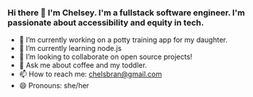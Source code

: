 ### Hi there 👋 I'm Chelsey. I'm a fullstack software engineer. I'm passionate about accessibility and equity in tech.

- 🔭 I’m currently working on a potty training app for my daughter.
- 🌱 I’m currently learning node.js
- 👯 I’m looking to collaborate on open source projects!
- 💬 Ask me about coffee and my toddler.
- 📫 How to reach me: chelsbran@gmail.com
- 😄 Pronouns: she/her
